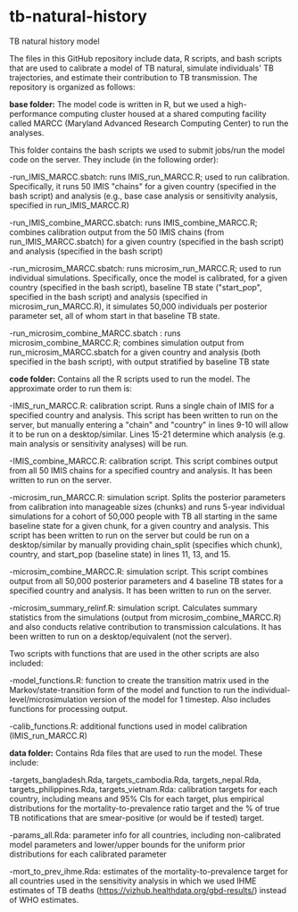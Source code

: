 # tb-natural-history
TB natural history model

The files in this GitHub repository include data, R scripts, and bash scripts that are used to calibrate a model of TB natural, simulate individuals' TB trajectories, and estimate their contribution to TB transmission. 
The repository is organized as follows:

**base folder:**
The model code is written in R, but we used a high-performance computing cluster housed at a shared computing facility called MARCC (Maryland Advanced Research Computing Center) to run the analyses. 

This folder contains the bash scripts we used to submit jobs/run the model code on the server. They include (in the following order):

-run_IMIS_MARCC.sbatch: runs IMIS_run_MARCC.R; used to run calibration. Specifically, it runs 50 IMIS "chains" for a given country (specified in the bash script) and analysis (e.g., base case analysis or sensitivity analysis, specified in run_IMIS_MARCC.R)

-run_IMIS_combine_MARCC.sbatch: runs IMIS_combine_MARCC.R; combines calibration output from the 50 IMIS chains (from run_IMIS_MARCC.sbatch) for a given country (specified in the bash script) and analysis (specified in the bash script)

-run_microsim_MARCC.sbatch: runs microsim_run_MARCC.R; used to run individual simulations. Specifically, once the model is calibrated, for a given country (specified in the bash script), baseline TB state ("start_pop", specified in the bash script) and analysis (specified in microsim_run_MARCC.R), it simulates 50,000 individuals per posterior parameter set, all of whom start in that baseline TB state.

-run_microsim_combine_MARCC.sbatch : runs microsim_combine_MARCC.R; combines simulation output from run_microsim_MARCC.sbatch for a given country and analysis (both specified in the bash script), with output stratified by baseline TB state 

**code folder:**
Contains all the R scripts used to run the model. The approximate order to run them is:

-IMIS_run_MARCC.R: calibration script. Runs a single chain of IMIS for a specified country and analysis. This script has been written to run on the server, but manually entering a "chain" and "country" in lines 9-10 will allow it to be run on a desktop/similar. Lines 15-21 determine which analysis (e.g. main analysis or sensitivity analyses) will be run. 

-IMIS_combine_MARCC.R: calibration script. This script combines output from all 50 IMIS chains for a specified country and analysis. It has been written to run on the server.

-microsim_run_MARCC.R: simulation script. Splits the posterior parameters from calibration into manageable sizes (chunks) and runs 5-year individual simulations for a cohort of 50,000 people with TB all starting in the same baseline state for a given chunk, for a given country and analysis. This script has been written to run on the server but could be run on a desktop/similar by manually providing chain_split (specifies which chunk), country, and start_pop (baseline state) in lines 11, 13, and 15.

-microsim_combine_MARCC.R: simulation script. This script combines output from all 50,000 posterior parameters and 4 baseline TB states for a specified country and analysis. It has been written to run on the server.

-microsim_summary_relinf.R: simulation script. Calculates summary statistics from the simulations (output from microsim_combine_MARCC.R) and also conducts relative contribution to transmission calculations. It has been written to run on a desktop/equivalent (not the server).

Two scripts with functions that are used in the other scripts are also included:

-model_functions.R: function to create the transition matrix used in the Markov/state-transition form of the model and function to run the individual-level/microsimulation version of the model for 1 timestep. Also includes functions for processing output. 

-calib_functions.R: additional functions used in model calibration (IMIS_run_MARCC.R)

**data folder:**
Contains Rda files that are used to run the model. These include:

-targets_bangladesh.Rda, targets_cambodia.Rda, targets_nepal.Rda, targets_philippines.Rda, targets_vietnam.Rda: calibration targets for each country, including means and 95% CIs for each target, plus empirical distributions for the mortality-to-prevalence ratio target and the % of true TB notifications that are smear-positive (or would be if tested) target. 

-params_all.Rda: parameter info for all countries, including non-calibrated model parameters and lower/upper bounds for the uniform prior distributions for each calibrated parameter

-mort_to_prev_ihme.Rda: estimates of the mortality-to-prevalence target for all countries used in the sensitivity analysis in which we used IHME estimates of TB deaths (https://vizhub.healthdata.org/gbd-results/) instead of WHO estimates. 
